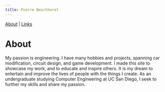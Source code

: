 ```yaml
---
title: Pierre Beurtheret
---
```

[About](index.html) | [Links](links.html)
# About
My passion is engineering. I have many hobbies and projects, spanning car modification, circuit design, and game development. I made this site to showcase my work, and to educate and inspire others. It is my dream to entertain and improve the lives of people with the things I create. As an undergraduate studying Computer Engineering at UC San Diego, I seek to further my skills and share my passion.
